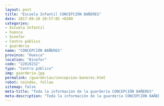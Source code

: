 ```yaml
---
layout: post
title: "Escuela Infantil CONCEPCIÓN BAÑERES"
date: 2017-09-20 20:57:05 +0200
categories:
- Escuela Infantil
- huesca
- binefar
- Centro público
- guarderia
name: "CONCEPCIÓN BAÑERES"
province: "Huesca"
location: "Binefar"
code: "22010232"
type: "Centro público"
img: guarderia.jpg
permalink: /guarderias/concepcion-baneres.html
robot: noindex, follow
sitemap: false
meta-title: "Toda la información de la guardería CONCEPCIÓN BAÑERES"
meta-description: "Toda la información de la guardería CONCEPCIÓN BAÑERES"
---
```

